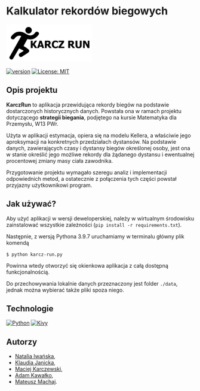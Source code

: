 # Kalkulator rekordów biegowych
<img src="assets/karcz_run.png" height="100">

[![version](https://img.shields.io/badge/Version-development-red)]()
[![License: MIT](https://img.shields.io/badge/License-MIT-yellow)](https://opensource.org/licenses/MIT)

## Opis projektu

__KarczRun__ to aplikacja przewidująca rekordy biegów na podstawie dostarczonych historycznych danych. Powstała ona w ramach projektu dotyczącego __strategii biegania__, podjętego na kursie Matematyka dla Przemysłu, W13 PWr.

Użyta w aplikacji estymacja, opiera się na modelu Kellera, a właściwie jego aproksymacji na konkretnych przedziałach dystansów. Na podstawie danych, zawierających czasy i dystansy biegów określonej osoby, jest ona w stanie określić jego możliwe rekordy dla żądanego dystansu i ewentualnej procentowej zmiany masy ciała zawodnika.

Przygotowanie projektu wymagało szeregu analiz i implementacji odpowiednich metod, a ostatecznie z połączenia tych części powstał przyjazny użytkownikowi program.

## Jak używać?

Aby użyć aplikacji w wersji deweloperskiej, należy w wirtualnym środowisku zainstalować wszystkie zależności (`pip install -r requirements.txt`).

Następnie, z wersją Pythona 3.9.7 uruchamiamy w terminalu główny plik komendą

    $ python karcz-run.py
    
Powinna wtedy otworzyć się okienkowa aplikacja z całą dostępną funkcjonalnością.

Do przechowywania lokalnie danych przeznaczony jest folder `./data`, jednak można wybierać także pliki spoza niego.

## Technologie
[![Python](https://img.shields.io/badge/Python-3.9.7-blue?logo=python&logoColor=white)](https://python.org "Go to Python homepage")
[![Kivy](https://img.shields.io/badge/Kivy-2.2.0-blue)](https://kivy.org/ "Go to Kivy homepage")

## Autorzy
 - [Natalia Iwańska](https://github.com/natalia185),
 - [Klaudia Janicka](https://github.com/klaudynka245),
 - [Maciej Karczewski](https://github.com/maciejkar),
 - [Adam Kawałko](https://github.com/Adasiek01),
 - [Mateusz Machaj](https://github.com/o-Mateo-o).
